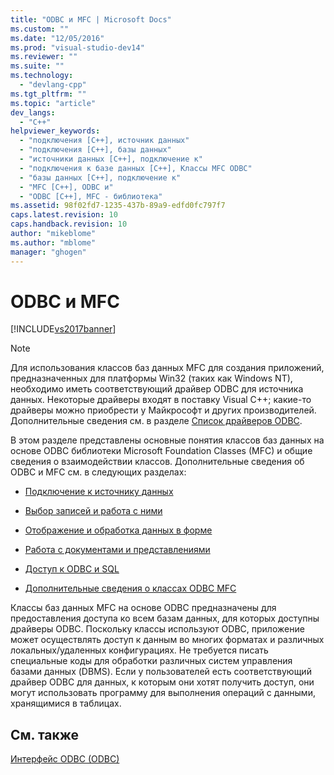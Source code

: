 ```yaml
---
title: "ODBC и MFC | Microsoft Docs"
ms.custom: ""
ms.date: "12/05/2016"
ms.prod: "visual-studio-dev14"
ms.reviewer: ""
ms.suite: ""
ms.technology: 
  - "devlang-cpp"
ms.tgt_pltfrm: ""
ms.topic: "article"
dev_langs: 
  - "C++"
helpviewer_keywords: 
  - "подключения [C++], источник данных"
  - "подключения [C++], базы данных"
  - "источники данных [C++], подключение к"
  - "подключения к базе данных [C++], Классы MFC ODBC"
  - "базы данных [C++], подключение к"
  - "MFC [C++], ODBC и"
  - "ODBC [C++], MFC - библиотека"
ms.assetid: 98f02fd7-1235-437b-89a9-edfd0fc797f7
caps.latest.revision: 10
caps.handback.revision: 10
author: "mikeblome"
ms.author: "mblome"
manager: "ghogen"
---
```

# ODBC и MFC
[!INCLUDE[vs2017banner](../../assembler/inline/includes/vs2017banner.md)]

> [!NOTE]
>  Для использования классов баз данных MFC для создания приложений, предназначенных для платформы Win32 \(таких как Windows NT\), необходимо иметь соответствующий драйвер ODBC для источника данных.  Некоторые драйверы входят в поставку Visual C\+\+; какие\-то драйверы можно приобрести у Майкрософт и других производителей.  Дополнительные сведения см. в разделе [Список драйверов ODBC](../../data/odbc/odbc-driver-list.md).  
  
 В этом разделе представлены основные понятия классов баз данных на основе ODBC библиотеки Microsoft Foundation Classes \(MFC\) и общие сведения о взаимодействии классов.  Дополнительные сведения об ODBC и MFC см. в следующих разделах:  
  
-   [Подключение к источнику данных](../../data/odbc/connecting-to-a-data-source.md)  
  
-   [Выбор записей и работа с ними](../../data/odbc/selecting-and-manipulating-records.md)  
  
-   [Отображение и обработка данных в форме](../Topic/Displaying%20and%20Manipulating%20Data%20in%20a%20Form.md)  
  
-   [Работа с документами и представлениями](../../data/odbc/working-with-documents-and-views.md)  
  
-   [Доступ к ODBC и SQL](../../data/odbc/access-to-odbc-and-sql.md)  
  
-   [Дополнительные сведения о классах ODBC MFC](../../data/odbc/further-reading-about-the-mfc-odbc-classes.md)  
  
 Классы баз данных MFC на основе ODBC предназначены для предоставления доступа ко всем базам данных, для которых доступны драйверы ODBC.  Поскольку классы используют ODBC, приложение может осуществлять доступ к данным во многих форматах и различных локальных\/удаленных конфигурациях.  Не требуется писать специальные коды для обработки различных систем управления базами данных \(DBMS\).  Если у пользователей есть соответствующий драйвер ODBC для данных, к которым они хотят получить доступ, они могут использовать программу для выполнения операций с данными, хранящимися в таблицах.  
  
## См. также  
 [Интерфейс ODBC \(ODBC\)](../Topic/Open%20Database%20Connectivity%20\(ODBC\).md)